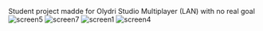 Student project madde for Olydri Studio
Multiplayer (LAN) with no real goal
![screen5](https://user-images.githubusercontent.com/56340359/124431828-31b63600-dd71-11eb-9fe5-f2af051738b9.png)
![screen7](https://user-images.githubusercontent.com/56340359/124431850-3a0e7100-dd71-11eb-9447-f8e087fd0fa1.png)
![screen1](https://user-images.githubusercontent.com/56340359/124431863-3d096180-dd71-11eb-97bd-95b26b3653a5.png)
![screen4](https://user-images.githubusercontent.com/56340359/124431901-47c3f680-dd71-11eb-9a2b-bb379aceed77.png)
